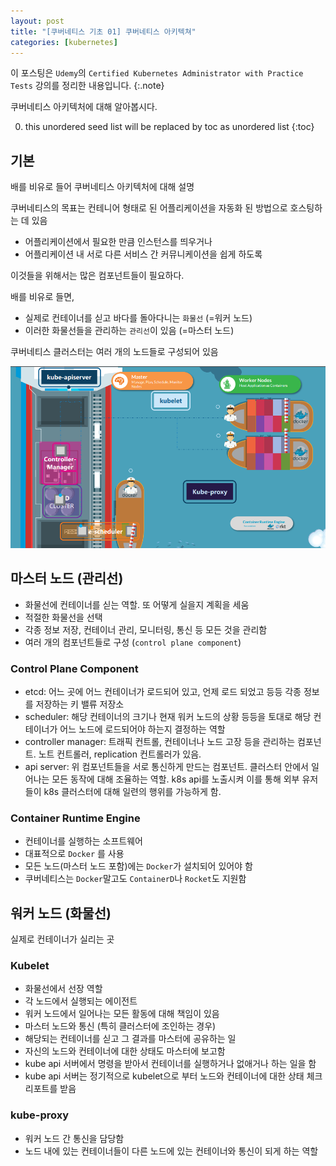```yaml
---
layout: post
title: "[쿠버네티스 기초 01] 쿠버네티스 아키텍쳐"
categories: [kubernetes]
---
```


이 포스팅은 `Udemy`의 `Certified Kubernetes Administrator with Practice Tests` 강의를 정리한 내용입니다.
{:.note}

쿠버네티스 아키텍처에 대해 알아봅시다.

0. this unordered seed list will be replaced by toc as unordered list
{:toc}


## 기본

배를 비유로 들어 쿠버네티스 아키텍처에 대해 설명

쿠버네티스의 목표는 컨테니어 형태로 된 어플리케이션을 자동화 된 방법으로 호스팅하는 데 있음

- 어플리케이션에서 필요한 만큼 인스턴스를 띄우거나
- 어플리케이션 내 서로 다른 서비스 간 커뮤니케이션을 쉽게 하도록

이것들을 위해서는 많은 컴포넌트들이 필요하다.

배를 비유로 들면,

- 실제로 컨테이너를 싣고 바다를 돌아다니는 `화물선` (=워커 노드)
- 이러한 화물선들을 관리하는 `관리선`이 있음 (=마스터 노드)

쿠버네티스 클러스터는 여러 개의 노드들로 구성되어 있음

![k8s-archi](/assets/img/k8s-archi.PNG)

## 마스터 노드 (관리선)

- 화물선에 컨테이너를 싣는 역할. 또 어떻게 실을지 계획을 세움
- 적절한 화물선을 선택
- 각종 정보 저장, 컨테이너 관리, 모니터링, 통신 등 모든 것을 관리함
- 여러 개의 컴포넌트들로 구성 (`control plane component`)

### Control Plane Component

- etcd: 어느 곳에 어느 컨테이너가 로드되어 있고, 언제 로드 되었고 등등 각종 정보를 저장하는 키 밸류 저장소
- scheduler: 해당 컨테이너의 크기나 현재 워커 노드의 상황 등등을 토대로 해당 컨테이너가 어느 노드에 로드되어야 하는지 결정하는 역할
- controller manager: 트래픽 컨트롤, 컨테이너나 노드 고장 등을 관리하는 컴포넌트. 노트 컨트롤러, replication 컨트롤러가 있음.
- api server: 위 컴포넌트들을 서로 통신하게 만드는 컴포넌트. 클러스터 안에서 일어나는 모든 동작에 대해 조율하는 역할. k8s api를 노출시켜 이를 통해 외부 유저들이 k8s 클러스터에 대해 일련의 행위를 가능하게 함.

### Container Runtime Engine

- 컨테이너를 실행하는 소프트웨어
- 대표적으로 `Docker` 를 사용
- 모든 노드(마스터 노드 포함)에는 `Docker`가 설치되어 있어야 함
- 쿠버네티스는 `Docker`말고도 `ContainerD`나 `Rocket`도 지원함

## 워커 노드 (화물선)

실제로 컨테이너가 실리는 곳

### Kubelet

- 화물선에서 선장 역할
- 각 노드에서 실행되는 에이전트
- 워커 노드에서 일어나는 모든 활동에 대해 책임이 있음
- 마스터 노드와 통신 (특히 클러스터에 조인하는 경우)
- 해당되는 컨테이너를 싣고 그 결과를 마스터에 공유하는 일
- 자신의 노드와 컨테이너에 대한 상태도 마스터에 보고함
- kube api 서버에서 명령을 받아서 컨테이너를 실행하거나 없애거나 하는 일을 함
- kube api 서버는 정기적으로 kubelet으로 부터 노드와 컨테이너에 대한 상태 체크 리포트를 받음

### kube-proxy

- 워커 노드 간 통신을 담당함
- 노드 내에 있는 컨테이너들이 다른 노드에 있는 컨테이너와 통신이 되게 하는 역할 
